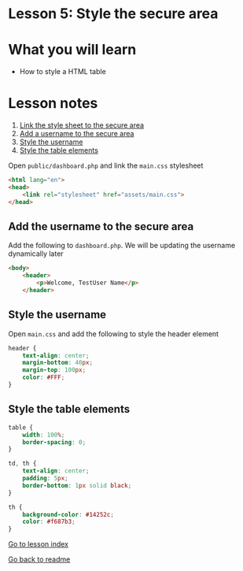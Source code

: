 # Lesson 5: Style the secure area

# What you will learn
- How to style a HTML table

# Lesson notes
1. [Link the style sheet to the secure area](lesson_5.md#link-the-stylesheet-to-the-login-page)
2. [Add a username to the secure area](lesson_5.md#add-the-username-to-the-secure-area)
3. [Style the username](lesson_5.md#style-the-username)
4. [Style the table elements](lesson_5.md#style-the-table-elements)

Open `public/dashboard.php` and link the `main.css` stylesheet
```html
<html lang="en">
<head>
    <link rel="stylesheet" href="assets/main.css">
</head>
```

## Add the username to the secure area
Add the following to `dashboard.php`. We will be updating the username dynamically later
```html
<body>
    <header>
        <p>Welcome, TestUser Name</p>
    </header>
```

## Style the username
Open `main.css` and add the following to style the header element
```css
header {
    text-align: center;
    margin-bottom: 40px;
    margin-top: 100px;
    color: #FFF;
}
```
## Style the table elements
```css
table {
    width: 100%;
    border-spacing: 0;
}

td, th {
    text-align: center;
    padding: 5px;
    border-bottom: 1px solid black;
}

th {
    background-color: #14252c;
    color: #f687b3;
}
```
[Go to lesson index](index.md)

[Go back to readme](../../README.md)